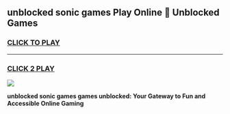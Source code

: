 
## unblocked sonic games Play Online 👋 Unblocked Games
<h3>
<a href="https://premium.freeplayer.one?title=unblocked_sonic_games&ref=19F">CLICK TO PLAY</a></h3>
<hr>

<h3>
<a href="https://premium.freeplayer.one?title=unblocked_sonic_games&ref=19F">CLICK 2 PLAY</a>
  
</h3>

<a href="https://premium.freeplayer.one?title=unblocked_sonic_games&ref=19F"><img src="https://clearcache.store/games.png"></a>


**unblocked sonic games games unblocked: Your Gateway to Fun and Accessible Online Gaming**

